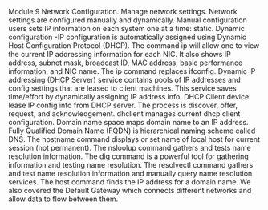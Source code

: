 Module 9 Network Configuration. Manage network settings. Network settings are configured manually and dynamically.
Manual configuration users sets IP information on each system one at a time: static.
Dynamic configuration -IP configuration is automatically assigned using Dynamic Host Configuration Protocol (DHCP).
The command ip will allow one to view the current IP addressing information for each NIC. It also shows IP address, subnet mask, broadcast ID, MAC address, basic performance information, and NIC name.
The ip command replaces ifconfig. 
Dynamic IP addressing (DHCP Server) service contains pools of IP addresses and config settings that are leased to client machines. This service saves time/effort by dynamically assigning IP address info.
DHCP Client device lease IP config info from DHCP server. The process is discover, offer, request, and acknowledgement. dhclient manages current dhcp client configuration.
Domain name space maps domain name to an IP address. Fully Qualified Domain Name (FQDN) is hierarchical naming scheme called DNS.
The hostname command displays or set name of local host for current session (not permanent).
The nsloolup command gathers and tests name resolution information.
The dig command is a powerful tool for gathering information and testing name resolution.
The resolvectl command gathers and test name resolution information and manually query name resolution services.
The host command finds the IP address for a domain name.
We also covered the Default Gateway which connects different networks and allow data to flow between them.
